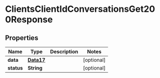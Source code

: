

# ClientsClientIdConversationsGet200Response


## Properties

Name | Type | Description | Notes
------------ | ------------- | ------------- | -------------
**data** | [**Data17**](Data17.md) |  |  [optional]
**status** | **String** |  |  [optional]



